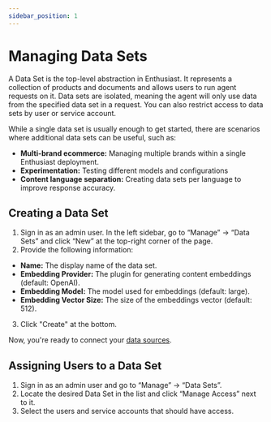 ```yaml
---
sidebar_position: 1
---
```


# Managing Data Sets


A Data Set is the top-level abstraction in Enthusiast. It represents a collection of products and documents and allows users to run agent requests on it. Data sets are isolated, meaning the agent will only use data from the specified data set in a request. You can also restrict access to data sets by user or service account.

While a single data set is usually enough to get started, there are scenarios where additional data sets can be useful, such as:

- **Multi-brand ecommerce:** Managing multiple brands within a single Enthusiast deployment.
- **Experimentation:** Testing different models and configurations
- **Content language separation:** Creating data sets per language to improve response accuracy.

## Creating a Data Set

1. Sign in as an admin user. In the left sidebar, go to “Manage” → “Data Sets” and click “New” at the top-right corner of the page.
2. Provide the following information:
  - **Name:** The display name of the data set.
  - **Embedding Provider:** The plugin for generating content embeddings (default: OpenAI).
  - **Embedding Model:** The model used for embeddings (default: large).
  - **Embedding Vector Size:** The size of the embeddings vector (default: 512).
3. Click "Create" at the bottom. 

Now, you're ready to connect your [data sources](connect-product-source).

## Assigning Users to a Data Set

1. Sign in as an admin user and go to “Manage” → “Data Sets”.
2. Locate the desired Data Set in the list and click “Manage Access” next to it.
3. Select the users and service accounts that should have access.
